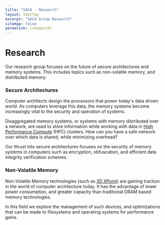 ```yaml
---
title: "SACA - Research"
layout: textlay
excerpt: "SACA Group Research"
sitemap: false
permalink: /research/
---
```


# Research

Our research group focuses on the future of secure architectures and memory systems. This includes topics such as non-volatile memory, and distributed memory.

### Secure Architectures
Computer architects design the processors that power today's data driven world. As computers leverage this data, the memory systems become increasingly vital to the security and operation of systems.

Disaggregated memory systems, or systems with memory distributed over a network, are used to store information while working with data in [High Performance Compute](https://en.wikipedia.org/wiki/Supercomputer) (HPC) clusters. How can you have a safe network over which data is shared, while minimizing overhead?

Our thrust into secure architectures focuses on the security of memory systems in computers such as encryption, obfuscation, and efficient data integrity verification schemes. 

### Non-Volatile Memory
Non-Volatile Memory technologies (such as [3D XPoint](https://en.wikipedia.org/wiki/3D_XPoint)) are gaining traction in the world of computer architecture today. It has the advantage of lower power consumption, and greater capacity than traditional DRAM based memory technologies.

In this field we explore the management of such devices, and optimizations that can be made to filesystems and operating systems for performance gains.